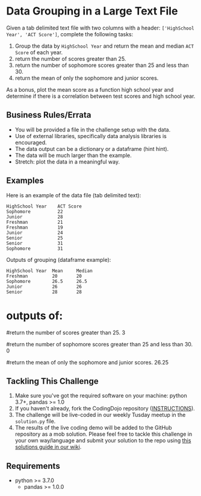 # Data Grouping in a Large Text File

Given a tab delimited text file with two columns with a header: `['HighSchool Year', 'ACT Score']`, complete the following tasks:
1. Group the data by `HighSchool Year` and return the mean and median `ACT Score` of each year.
2. return the number of scores greater than 25.
3. return the number of sophomore scores greater than 25 and less than 30.
4. return the mean of only the sophomore and junior scores.

As a bonus, plot the mean score as a function high school year and determine if there is a correlation between test scores and high school year.

## Business Rules/Errata

- You will be provided a file in the challenge setup with the data.
- Use of external libraries, specifically data analysis libraries is encouraged.
- The data output can be a dictionary or a dataframe (hint hint).
- The data will be much larger than the example.
- Stretch: plot the data in a meaningful way.

## Examples

Here is an example of the data file (tab delimited text):
```
HighSchool Year    ACT Score
Sophomore          22
Junior             28
Freshman           21
Freshman           19
Junior             24
Senior             25
Senior             31
Sophomore          31
```
Outputs of grouping (dataframe example):

```
HighSchool Year  Mean     Median
Freshman         20       20
Sophomore        26.5     26.5
Junior           26       26
Senior           28       28
```

###
# outputs of:

#return the number of scores greater than 25.
3

#return the number of sophomore scores greater than 25 and less than 30.
0

#return the mean of only the sophomore and junior scores.
26.25

## Tackling This Challenge

1. Make sure you've got the required software on your machine: python 3.7+, pandas >= 1.0
2. If you haven't already, fork the CodingDojo repository ([INSTRUCTIONS](https://docs.github.com/en/github/getting-started-with-github/fork-a-repo)).
4. The challenge will be live-coded in our weekly Tusday meetup in the `solution.py` file.
6. The results of the live coding demo will be added to the GitHub repository as a mob solution. Please feel free to tackle this challenge in your own way/language and submit your solution to the repo using [this solutions guide in our wiki](https://github.com/codeconnector/CodingDojo/wiki#solutions).

## Requirements

- python >= 3.7.0
  - pandas >= 1.0.0
